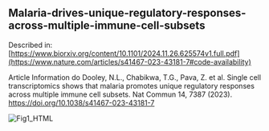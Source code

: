## Malaria-drives-unique-regulatory-responses-across-multiple-immune-cell-subsets

Described in: [https://www.biorxiv.org/content/10.1101/2024.11.26.625574v1.full.pdf](https://www.nature.com/articles/s41467-023-43181-7#code-availability)

Article Information do Dooley, N.L., Chabikwa, T.G., Pava, Z. et al. Single cell transcriptomics shows that malaria promotes unique regulatory responses across multiple immune cell subsets. Nat Commun 14, 7387 (2023). https://doi.org/10.1038/s41467-023-43181-7

![Fig1_HTML](https://github.com/user-attachments/assets/914f4334-515c-4dba-adca-f63ad2ca593f)
